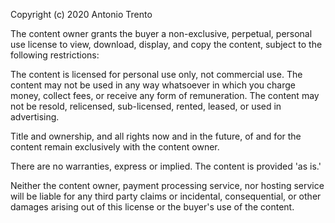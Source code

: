Copyright (c) 2020 Antonio Trento

The content owner grants the buyer a non-exclusive, perpetual, personal use
license to view, download, display, and copy the content, subject to the
following restrictions:

The content is licensed for personal use only, not commercial use. The
content may not be used in any way whatsoever in which you charge money,
collect fees, or receive any form of remuneration. The content may not be
resold, relicensed, sub-licensed, rented, leased, or used in advertising.

Title and ownership, and all rights now and in the future, of and for the
content remain exclusively with the content owner.

There are no warranties, express or implied. The content is provided 'as
is.'

Neither the content owner, payment processing service, nor hosting service
will be liable for any third party claims or incidental, consequential, or
other damages arising out of this license or the buyer's use of the content.
